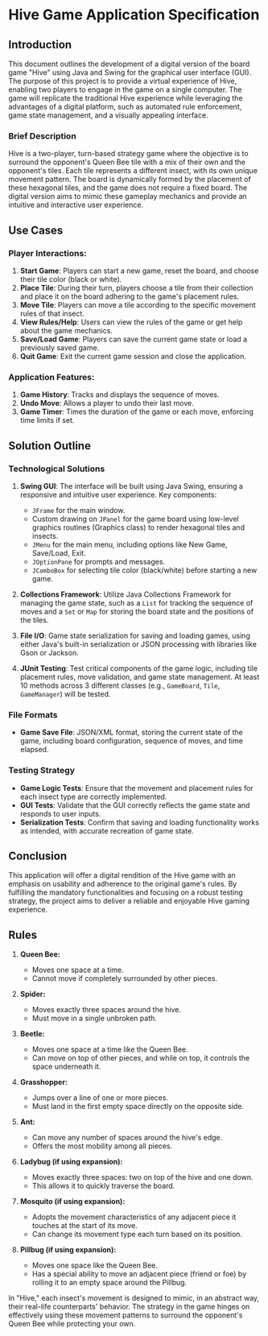 # Hive Game Application Specification

## Introduction
This document outlines the development of a digital version of the board game "Hive" using Java and Swing for the graphical user interface (GUI). The purpose of this project is to provide a virtual experience of Hive, enabling two players to engage in the game on a single computer. The game will replicate the traditional Hive experience while leveraging the advantages of a digital platform, such as automated rule enforcement, game state management, and a visually appealing interface.

### Brief Description
Hive is a two-player, turn-based strategy game where the objective is to surround the opponent's Queen Bee tile with a mix of their own and the opponent's tiles. Each tile represents a different insect, with its own unique movement pattern. The board is dynamically formed by the placement of these hexagonal tiles, and the game does not require a fixed board. The digital version aims to mimic these gameplay mechanics and provide an intuitive and interactive user experience.

## Use Cases
### Player Interactions:
1. **Start Game**: Players can start a new game, reset the board, and choose their tile color (black or white).
2. **Place Tile**: During their turn, players choose a tile from their collection and place it on the board adhering to the game's placement rules.
3. **Move Tile**: Players can move a tile according to the specific movement rules of that insect.
4. **View Rules/Help**: Users can view the rules of the game or get help about the game mechanics.
5. **Save/Load Game**: Players can save the current game state or load a previously saved game.
6. **Quit Game**: Exit the current game session and close the application.

### Application Features:
1. **Game History**: Tracks and displays the sequence of moves.
2. **Undo Move**: Allows a player to undo their last move.
3. **Game Timer**: Times the duration of the game or each move, enforcing time limits if set.

## Solution Outline

### Technological Solutions
1. **Swing GUI**: The interface will be built using Java Swing, ensuring a responsive and intuitive user experience. Key components:
    - `JFrame` for the main window.
    - Custom drawing on `JPanel` for the game board using low-level graphics routines (Graphics class) to render hexagonal tiles and insects.
    - `JMenu` for the main menu, including options like New Game, Save/Load, Exit.
    - `JOptionPane` for prompts and messages.
    - `JComboBox` for selecting tile color (black/white) before starting a new game.

2. **Collections Framework**: Utilize Java Collections Framework for managing the game state, such as a `List` for tracking the sequence of moves and a `Set` or `Map` for storing the board state and the positions of the tiles.

3. **File I/O**: Game state serialization for saving and loading games, using either Java's built-in serialization or JSON processing with libraries like Gson or Jackson.

4. **JUnit Testing**: Test critical components of the game logic, including tile placement rules, move validation, and game state management. At least 10 methods across 3 different classes (e.g., `GameBoard`, `Tile`, `GameManager`) will be tested.

### File Formats
- **Game Save File**: JSON/XML format, storing the current state of the game, including board configuration, sequence of moves, and time elapsed.

### Testing Strategy
- **Game Logic Tests**: Ensure that the movement and placement rules for each insect type are correctly implemented.
- **GUI Tests**: Validate that the GUI correctly reflects the game state and responds to user inputs.
- **Serialization Tests**: Confirm that saving and loading functionality works as intended, with accurate recreation of game state.

## Conclusion
This application will offer a digital rendition of the Hive game with an emphasis on usability and adherence to the original game's rules. By fulfilling the mandatory functionalities and focusing on a robust testing strategy, the project aims to deliver a reliable and enjoyable Hive gaming experience.

## Rules

1. **Queen Bee:**
    - Moves one space at a time.
    - Cannot move if completely surrounded by other pieces.

2. **Spider:**
    - Moves exactly three spaces around the hive.
    - Must move in a single unbroken path.

3. **Beetle:**
    - Moves one space at a time like the Queen Bee.
    - Can move on top of other pieces, and while on top, it controls the space underneath it.

4. **Grasshopper:**
    - Jumps over a line of one or more pieces.
    - Must land in the first empty space directly on the opposite side.

5. **Ant:**
    - Can move any number of spaces around the hive's edge.
    - Offers the most mobility among all pieces.

6. **Ladybug (if using expansion):**
    - Moves exactly three spaces: two on top of the hive and one down.
    - This allows it to quickly traverse the board.

7. **Mosquito (if using expansion):**
    - Adopts the movement characteristics of any adjacent piece it touches at the start of its move.
    - Can change its movement type each turn based on its position.

8. **Pillbug (if using expansion):**
    - Moves one space like the Queen Bee.
    - Has a special ability to move an adjacent piece (friend or foe) by rolling it to an empty space around the Pillbug.

In "Hive," each insect's movement is designed to mimic, in an abstract way, their real-life counterparts' behavior. The strategy in the game hinges on effectively using these movement patterns to surround the opponent's Queen Bee while protecting your own.
